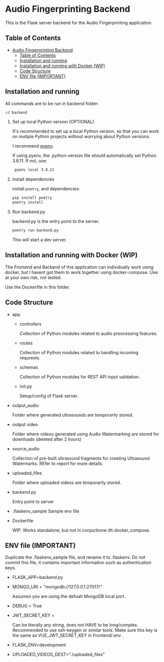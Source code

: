 # Audio Fingerprinting Backend

This is the Flask server backend for the Audio Fingerprinting application.

## Table of Contents

- [Audio Fingerprinting Backend](#audio-fingerprinting-backend)
  - [Table of Contents](#table-of-contents)
  - [Installation and running](#installation-and-running)
  - [Installation and running with Docker (WIP)](#installation-and-running-with-docker-wip)
  - [Code Structure](#code-structure)
  - [ENV file (IMPORTANT)](#env-file-important)

## Installation and running

All commands are to be run in backend folder:

```Bash
cd backend
```

1. Set up local Python version (OPTIONAL)

   It's recommended to set up a local Python version, so that you can work on mutiple Python projects without worrying about Python versions.

   I recommend [pyenv](https://github.com/pyenv/pyenv).

   If using pyenv, the .python-version file should automatically set Python 3.8.11. If not, use:

   ```Bash
    pyenv local 3.8.11
    ```

2. Install dependencies

    install `poetry`, and dependencies:

    ```python
    pip install poetry
    poetry install
    ```



4. Run backend.py

    backend.py is the entry point to the server.

    ```Bash
    poetry run backend.py
    ```

    This will start a dev server.

## Installation and running with Docker (WIP)

The Frontend and Backend of this application can individually work using docker, but I havent got them to work together using docker-compose. Use at your own risk, not tested.

Use the Dockerfile in this folder.

## Code Structure

- app
  - controllers

    Collection of Python modules related to audio preocessing features.
  - routes

      Collection of Python modules related to handling incoming requrests.
  - schemas

      Collection of Python modules for REST API input validation.

  - init.py

      Setup/config of Flask server.
- output_audio

    Folder where generated ultrasounds are temporarily stored.
- output video

    Folder where videos generated using Audio Watermarking are stored for downloads (deleted after 2 hours)
- source_audio

    Collection of pre-built ultrasound fragments for creating Ultrasound Watermarks. REfer to report for more details.

- uploaded_files

    Folder where uploaded videos are temporarily stored.
- backend.py

    Entry point to server
- .flaskenv_sample
    Sample env file

- Dockerfile

    WIP. Works standalone, but not in conjuctionw ith docker_compose.

## ENV file (IMPORTANT)

Duplicate the .flaskenv_sample file, and rename it to .flaskenv. Do not commit this file, it contains important information such as authentication keys.

- FLASK_APP=backend.py
- MONGO_URI = "mongodb://127.0.0.1:27017/<your-db-name>"

  Assumes you are using the defualt MongoDB local port.
- DEBUG = True
- JWT_SECRET_KEY = <your-key-here>

  Can be literally any string, does not HAVE to be long/complex. Recommended to use ssh-keygen or similar tools. Make sure this key is the same as VUE_JWT_SECRET_KEY in Frontend/.env .
- FLASK_ENV=development
- UPLOADED_VIDEOS_DEST="./uploaded_files"
